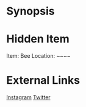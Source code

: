 # Synopsis


# Hidden Item
Item: Bee
Location: ~~~~

# External Links
[Instagram](https://www.instagram.com/p/B3P9DT3jqal/)
[Twitter]()